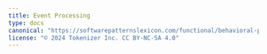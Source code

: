 ```yaml
---
title: Event Processing
type: docs
canonical: "https://softwarepatternslexicon.com/functional/behavioral-patterns/event-processing"
license: "© 2024 Tokenizer Inc. CC BY-NC-SA 4.0"
---
```


